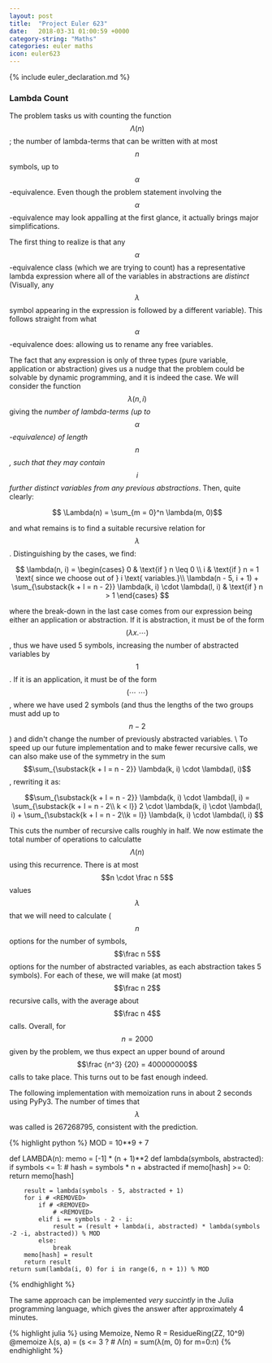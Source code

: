 ```yaml
---
layout: post
title:  "Project Euler 623"
date:   2018-03-31 01:00:59 +0000
category-string: "Maths"
categories: euler maths
icon: euler623
---
```


{% include euler_declaration.md %}


### Lambda Count

The problem tasks us with counting the function $$\Lambda(n)$$; the number of lambda-terms that can be written with at most $$n$$ symbols, up to $$\alpha$$-equivalence. Even though the problem statement involving the $$\alpha$$-equivalence may look appalling at the first glance, it actually brings major simplifications.

The first thing to realize is that any $$\alpha$$-equivalence class (which we are trying to count) has a representative lambda expression where all of the variables in abstractions are _distinct_ (Visually, any $$\lambda$$ symbol appearing in the expression is followed by a different variable). This follows straight from what $$\alpha$$-equivalence does: allowing us to rename any free variables.

The fact that any expression is only of three types (pure variable, application or abstraction) gives us a nudge that the problem could be solvable by dynamic programming, and it is indeed the case. We will consider the function $$\lambda(n, i)$$ giving the _number of lambda-terms (up to $$\alpha$$-equivalence) of length $$n$$, such that they may contain $$i$$ further distinct variables from any previous abstractions_. Then, quite clearly:

$$ \Lambda(n) = \sum_{m = 0}^n \lambda(m, 0)$$

and what remains is to find a suitable recursive relation for $$\lambda$$. Distinguishing by the cases, we find:

$$ \lambda(n, i) = \begin{cases}
  0 & \text{if } n \leq 0 \\
  i & \text{if } n = 1 \text{ since we choose out of } i \text{ variables.}\\
  \lambda(n - 5, i + 1) + \sum_{\substack{k + l = n - 2}} \lambda(k, i) \cdot \lambda(l, i)  & \text{if } n > 1
\end{cases}
$$

where the break-down in the last case comes from our expression being either an application or abstraction. If it is abstraction, it must be of the form $$(\lambda x. \cdots)$$, thus we have used 5 symbols, increasing the number of abstracted variables by $$1$$. If it is an application, it must be of the form $$(\cdots\ \cdots)$$, where we have used 2 symbols (and thus the lengths of the two groups must add up to $$n-2$$) and didn't change the number of previously abstracted variables. \\
To speed up our future implementation and to make fewer recursive calls, we can also make use of the symmetry in the sum $$\sum_{\substack{k + l = n - 2}} \lambda(k, i) \cdot \lambda(l, i)$$, rewriting it as:

$$\sum_{\substack{k + l = n - 2}} \lambda(k, i) \cdot \lambda(l, i) = \sum_{\substack{k + l = n - 2\\ k < l}} 2 \cdot \lambda(k, i) \cdot \lambda(l, i) + \sum_{\substack{k + l = n - 2\\k = l}} \lambda(k, i) \cdot \lambda(l, i) $$

This cuts the number of recursive calls roughly in half. We now estimate the total number of operations to calculatte $$\Lambda(n)$$ using this recurrence. There is at most $$n \cdot \frac n 5$$ values $$\lambda$$ that we will need to calculate ($$n$$ options for the number of symbols, $$\frac n 5$$ options for the number of abstracted variables, as each abstraction takes 5 symbols). For each of these, we will make (at most) $$\frac n 2$$ recursive calls, with the average about $$\frac n 4$$ calls. Overall, for $$n = 2000$$ given by the problem, we thus expect an upper bound of around $$\frac {n^3} {20} = 400000000$$ calls to take place. This turns out to be fast enough indeed.

The following implementation with memoization runs in about 2 seconds using PyPy3. The number of times that $$\lambda$$ was called is 267268795, consistent with the prediction.

{% highlight python %}
MOD = 10**9 + 7

def LAMBDA(n):
    memo = [-1] * (n + 1)**2
    def lambda(symbols, abstracted):
        if symbols <= 1:
            # <REMOVED>
        hash = symbols * n + abstracted
        if memo[hash] >= 0:
            return memo[hash]

        result = lambda(symbols - 5, abstracted + 1)
        for i # <REMOVED>
            if # <REMOVED>
                # <REMOVED>
            elif i == symbols - 2 - i:
                result = (result + lambda(i, abstracted) * lambda(symbols -2 -i, abstracted)) % MOD
            else:
                break
        memo[hash] = result
        return result
    return sum(lambda(i, 0) for i in range(6, n + 1)) % MOD
{% endhighlight %}

The same approach can be implemented _very succintly_ in the Julia programming language, which gives the answer after approximately 4 minutes.

{% highlight julia %}
using Memoize, Nemo
R = ResidueRing(ZZ, 10^9)
@memoize λ(s, a) = (s <= 3 ? # <REMOVED>
Λ(n) = sum(λ(m, 0) for m=0:n)
{% endhighlight %}
